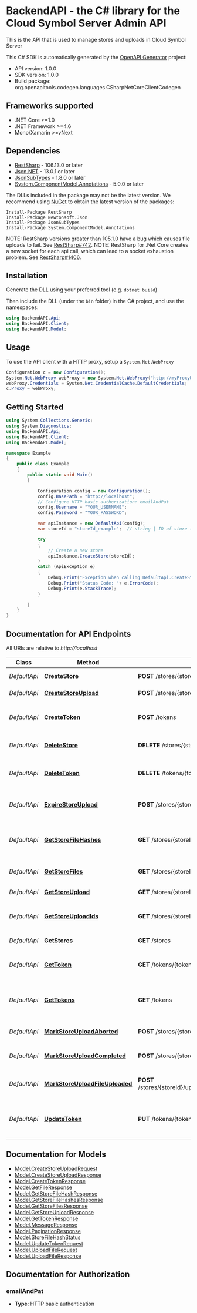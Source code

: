 # BackendAPI - the C# library for the Cloud Symbol Server Admin API

This is the API that is used to manage stores and uploads in Cloud Symbol Server

This C# SDK is automatically generated by the [OpenAPI Generator](https://openapi-generator.tech) project:

- API version: 1.0.0
- SDK version: 1.0.0
- Build package: org.openapitools.codegen.languages.CSharpNetCoreClientCodegen

<a name="frameworks-supported"></a>
## Frameworks supported
- .NET Core >=1.0
- .NET Framework >=4.6
- Mono/Xamarin >=vNext

<a name="dependencies"></a>
## Dependencies

- [RestSharp](https://www.nuget.org/packages/RestSharp) - 106.13.0 or later
- [Json.NET](https://www.nuget.org/packages/Newtonsoft.Json/) - 13.0.1 or later
- [JsonSubTypes](https://www.nuget.org/packages/JsonSubTypes/) - 1.8.0 or later
- [System.ComponentModel.Annotations](https://www.nuget.org/packages/System.ComponentModel.Annotations) - 5.0.0 or later

The DLLs included in the package may not be the latest version. We recommend using [NuGet](https://docs.nuget.org/consume/installing-nuget) to obtain the latest version of the packages:
```
Install-Package RestSharp
Install-Package Newtonsoft.Json
Install-Package JsonSubTypes
Install-Package System.ComponentModel.Annotations
```

NOTE: RestSharp versions greater than 105.1.0 have a bug which causes file uploads to fail. See [RestSharp#742](https://github.com/restsharp/RestSharp/issues/742).
NOTE: RestSharp for .Net Core creates a new socket for each api call, which can lead to a socket exhaustion problem. See [RestSharp#1406](https://github.com/restsharp/RestSharp/issues/1406).

<a name="installation"></a>
## Installation
Generate the DLL using your preferred tool (e.g. `dotnet build`)

Then include the DLL (under the `bin` folder) in the C# project, and use the namespaces:
```csharp
using BackendAPI.Api;
using BackendAPI.Client;
using BackendAPI.Model;
```
<a name="usage"></a>
## Usage

To use the API client with a HTTP proxy, setup a `System.Net.WebProxy`
```csharp
Configuration c = new Configuration();
System.Net.WebProxy webProxy = new System.Net.WebProxy("http://myProxyUrl:80/");
webProxy.Credentials = System.Net.CredentialCache.DefaultCredentials;
c.Proxy = webProxy;
```

<a name="getting-started"></a>
## Getting Started

```csharp
using System.Collections.Generic;
using System.Diagnostics;
using BackendAPI.Api;
using BackendAPI.Client;
using BackendAPI.Model;

namespace Example
{
    public class Example
    {
        public static void Main()
        {

            Configuration config = new Configuration();
            config.BasePath = "http://localhost";
            // Configure HTTP basic authorization: emailAndPat
            config.Username = "YOUR_USERNAME";
            config.Password = "YOUR_PASSWORD";

            var apiInstance = new DefaultApi(config);
            var storeId = "storeId_example";  // string | ID of store to create

            try
            {
                // Create a new store
                apiInstance.CreateStore(storeId);
            }
            catch (ApiException e)
            {
                Debug.Print("Exception when calling DefaultApi.CreateStore: " + e.Message );
                Debug.Print("Status Code: "+ e.ErrorCode);
                Debug.Print(e.StackTrace);
            }

        }
    }
}
```

<a name="documentation-for-api-endpoints"></a>
## Documentation for API Endpoints

All URIs are relative to *http://localhost*

Class | Method | HTTP request | Description
------------ | ------------- | ------------- | -------------
*DefaultApi* | [**CreateStore**](docs/DefaultApi.md#createstore) | **POST** /stores/{storeId} | Create a new store
*DefaultApi* | [**CreateStoreUpload**](docs/DefaultApi.md#createstoreupload) | **POST** /stores/{storeId}/uploads | Start a new upload
*DefaultApi* | [**CreateToken**](docs/DefaultApi.md#createtoken) | **POST** /tokens | Create a new token for current user
*DefaultApi* | [**DeleteStore**](docs/DefaultApi.md#deletestore) | **DELETE** /stores/{storeId} | Delete an existing store
*DefaultApi* | [**DeleteToken**](docs/DefaultApi.md#deletetoken) | **DELETE** /tokens/{token} | Delete a token for current user
*DefaultApi* | [**ExpireStoreUpload**](docs/DefaultApi.md#expirestoreupload) | **POST** /stores/{storeId}/uploads/{uploadId}/expire | Expire store upload and consider files for GC
*DefaultApi* | [**GetStoreFileHashes**](docs/DefaultApi.md#getstorefilehashes) | **GET** /stores/{storeId}/files/{fileId}/hashes | Fetch a list of hashes for a specific file in store
*DefaultApi* | [**GetStoreFiles**](docs/DefaultApi.md#getstorefiles) | **GET** /stores/{storeId}/files | Fetch a list of files in store
*DefaultApi* | [**GetStoreUpload**](docs/DefaultApi.md#getstoreupload) | **GET** /stores/{storeId}/uploads/{uploadId} | Fetch an upload
*DefaultApi* | [**GetStoreUploadIds**](docs/DefaultApi.md#getstoreuploadids) | **GET** /stores/{storeId}/uploads | Fetch a list of all uploads in store
*DefaultApi* | [**GetStores**](docs/DefaultApi.md#getstores) | **GET** /stores | Fetch a list of all stores
*DefaultApi* | [**GetToken**](docs/DefaultApi.md#gettoken) | **GET** /tokens/{token} | Fetch a token for current user
*DefaultApi* | [**GetTokens**](docs/DefaultApi.md#gettokens) | **GET** /tokens | Fetch a list of all tokens for current user
*DefaultApi* | [**MarkStoreUploadAborted**](docs/DefaultApi.md#markstoreuploadaborted) | **POST** /stores/{storeId}/uploads/{uploadId}/aborted | Mark an upload as aborted
*DefaultApi* | [**MarkStoreUploadCompleted**](docs/DefaultApi.md#markstoreuploadcompleted) | **POST** /stores/{storeId}/uploads/{uploadId}/completed | Mark an upload as completed
*DefaultApi* | [**MarkStoreUploadFileUploaded**](docs/DefaultApi.md#markstoreuploadfileuploaded) | **POST** /stores/{storeId}/uploads/{uploadId}/files/{fileId}/uploaded | Mark a file within an upload as uploaded
*DefaultApi* | [**UpdateToken**](docs/DefaultApi.md#updatetoken) | **PUT** /tokens/{token} | Update details of a token for current user


<a name="documentation-for-models"></a>
## Documentation for Models

 - [Model.CreateStoreUploadRequest](docs/CreateStoreUploadRequest.md)
 - [Model.CreateStoreUploadResponse](docs/CreateStoreUploadResponse.md)
 - [Model.CreateTokenResponse](docs/CreateTokenResponse.md)
 - [Model.GetFileResponse](docs/GetFileResponse.md)
 - [Model.GetStoreFileHashResponse](docs/GetStoreFileHashResponse.md)
 - [Model.GetStoreFileHashesResponse](docs/GetStoreFileHashesResponse.md)
 - [Model.GetStoreFilesResponse](docs/GetStoreFilesResponse.md)
 - [Model.GetStoreUploadResponse](docs/GetStoreUploadResponse.md)
 - [Model.GetTokenResponse](docs/GetTokenResponse.md)
 - [Model.MessageResponse](docs/MessageResponse.md)
 - [Model.PaginationResponse](docs/PaginationResponse.md)
 - [Model.StoreFileHashStatus](docs/StoreFileHashStatus.md)
 - [Model.UpdateTokenRequest](docs/UpdateTokenRequest.md)
 - [Model.UploadFileRequest](docs/UploadFileRequest.md)
 - [Model.UploadFileResponse](docs/UploadFileResponse.md)


<a name="documentation-for-authorization"></a>
## Documentation for Authorization

<a name="emailAndPat"></a>
### emailAndPat

- **Type**: HTTP basic authentication

